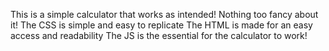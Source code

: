 This is a simple calculator that works as intended! Nothing too fancy about it!
The CSS is simple and easy to replicate
The HTML is made for an easy access and readability
The JS is the essential for the calculator to work!